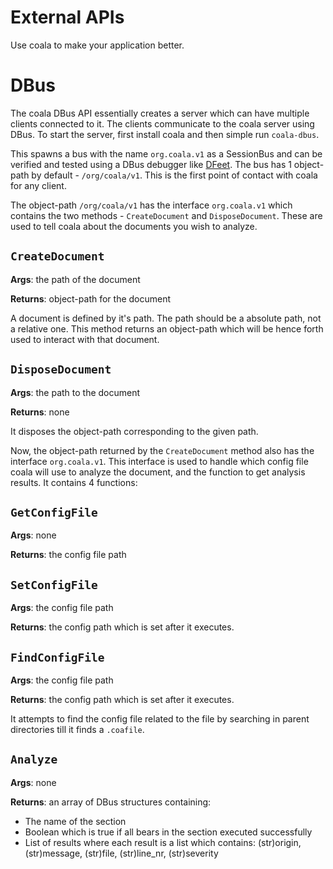 # External APIs

Use coala to make your application better.

# DBus

The coala DBus API essentially creates a server which can have multiple clients
connected to it. The clients communicate to the coala server using DBus.
To start the server, first install coala and then simple run `coala-dbus`.

This spawns a bus with the name `org.coala.v1` as a SessionBus and can be
verified and tested using a DBus debugger like
[DFeet](https://wiki.gnome.org/Apps/DFeet). The bus has 1 object-path by
default - `/org/coala/v1`. This is the first point of contact with coala for
any client.

The object-path `/org/coala/v1` has the interface `org.coala.v1` which
contains the two methods - `CreateDocument` and `DisposeDocument`. These
are used to tell coala about the documents you wish to analyze.

## `CreateDocument`

**Args**: the path of the document

**Returns**: object-path for the document

A document is defined by it's path. The path should be a absolute path,
not a relative one. This method returns an object-path which will be hence
forth used to interact with that document.

## `DisposeDocument`

**Args**: the path to the document

**Returns**: none

It disposes the object-path corresponding to the given path.

Now, the object-path returned by the `CreateDocument` method also has
the interface `org.coala.v1`. This interface is used to handle which config
file coala will use to analyze the document, and the function to get
analysis results. It contains 4 functions:

## `GetConfigFile`

**Args**: none

**Returns**: the config file path

## `SetConfigFile`

**Args**: the config file path

**Returns**: the config path which is set after it executes.

## `FindConfigFile`

**Args**: the config file path

**Returns**: the config path which is set after it executes.


It attempts to find the config file related to the file by searching in
parent directories till it finds a  `.coafile`.

## `Analyze`

**Args**: none

**Returns**: an array of DBus structures containing:
 * The name of the section
 * Boolean which is true if all bears in the section executed successfully
 * List of results where each result is a list which contains:
   (str)origin, (str)message, (str)file, (str)line_nr, (str)severity
